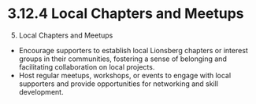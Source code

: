 # 3.12.4 Local Chapters and Meetups


5.  Local Chapters and Meetups

-   Encourage supporters to establish local Lionsberg chapters or interest groups in their communities, fostering a sense of belonging and facilitating collaboration on local projects.
-   Host regular meetups, workshops, or events to engage with local supporters and provide opportunities for networking and skill development.
